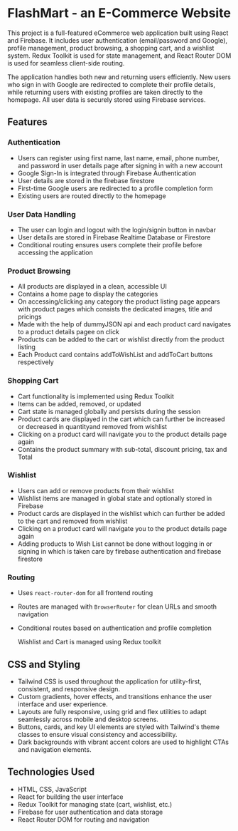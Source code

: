# FlashMart - an E-Commerce Website

This project is a full-featured eCommerce web application built using React and Firebase. It includes user authentication (email/password and Google), profile management, product browsing, a shopping cart, and a wishlist system. Redux Toolkit is used for state management, and React Router DOM is used for seamless client-side routing.

The application handles both new and returning users efficiently. New users who sign in with Google are redirected to complete their profile details, while returning users with existing profiles are taken directly to the homepage. All user data is securely stored using Firebase services.

## Features

### Authentication
- Users can register using first name, last name, email, phone number, and password in user details page after signing in with a new account
- Google Sign-In is integrated through Firebase Authentication
- User details are stored in the firebase firestore
- First-time Google users are redirected to a profile completion form
- Existing users are routed directly to the homepage

### User Data Handling
- The user can login and logout with the login/signin button in navbar 
- User details are stored in Firebase Realtime Database or Firestore
- Conditional routing ensures users complete their profile before accessing the application

### Product Browsing
- All products are displayed in a clean, accessible UI
- Contains a home page to display the categories
- On accessing/clicking any category the product listing page appears with product pages which consists the dedicated images, title and pricings
- Made with the help of dummyJSON api and each product card navigates to a product details pagee on click
- Products can be added to the cart or wishlist directly from the product listing
- Each Product card contains addToWishList and addToCart buttons respectively

### Shopping Cart
- Cart functionality is implemented using Redux Toolkit
- Items can be added, removed, or updated
- Cart state is managed globally and persists during the session
- Product cards are displayed in the cart which can further be increased or decreased in quantityand removed from wishlist
- Clicking on a product card will navigate you to the product details page again
- Contains the product summary with sub-total, discount pricing, tax and Total
  
### Wishlist
- Users can add or remove products from their wishlist
- Wishlist items are managed in global state and optionally stored in Firebase
- Product cards are displayed in the wishlist which can further be added to the cart and removed from wishlist
- Clicking on a product card will navigate you to the product details page again
- Adding products to Wish List cannot be done without logging in or signing in which is taken care by firebase authentication and firebase firestore

### Routing
- Uses `react-router-dom` for all frontend routing
- Routes are managed with `BrowserRouter` for clean URLs and smooth navigation
- Conditional routes based on authentication and profile completion

  Wishlist and Cart is managed using Redux toolkit

## CSS and Styling

- Tailwind CSS is used throughout the application for utility-first, consistent, and responsive design.
- Custom gradients, hover effects, and transitions enhance the user interface and user experience.
- Layouts are fully responsive, using grid and flex utilities to adapt seamlessly across mobile and desktop screens.
- Buttons, cards, and key UI elements are styled with Tailwind's theme classes to ensure visual consistency and accessibility.
- Dark backgrounds with vibrant accent colors are used to highlight CTAs and navigation elements.

## Technologies Used

- HTML, CSS, JavaScript
- React for building the user interface
- Redux Toolkit for managing state (cart, wishlist, etc.)
- Firebase for user authentication and data storage
- React Router DOM for routing and navigation
